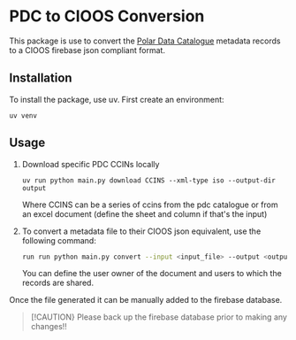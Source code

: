 # PDC to CIOOS Conversion

This package is use to convert the [Polar Data Catalogue](https://www.polardata.ca/) metadata records to a CIOOS firebase json compliant format. 

## Installation

To install the package, use uv. First create an environment:

```shell
uv venv
```

## Usage

1. Download specific PDC CCINs locally

    ```shell
    uv run python main.py download CCINS --xml-type iso --output-dir output
    ```

    Where CCINS can be a series of ccins from the pdc catalogue or from an
    excel document (define the sheet and column if that's the input)

2. To convert a metadata file to their CIOOS json equivalent, use the following command:

    ```sh
    run run python main.py convert --input <input_file> --output <output_file>
    ```

    You can define the user owner of the document and users to which the records are shared.
    
Once the file generated it can be manually added to the firebase database. 

> [!CAUTION}
> Please back up the firebase database prior to making any changes!!